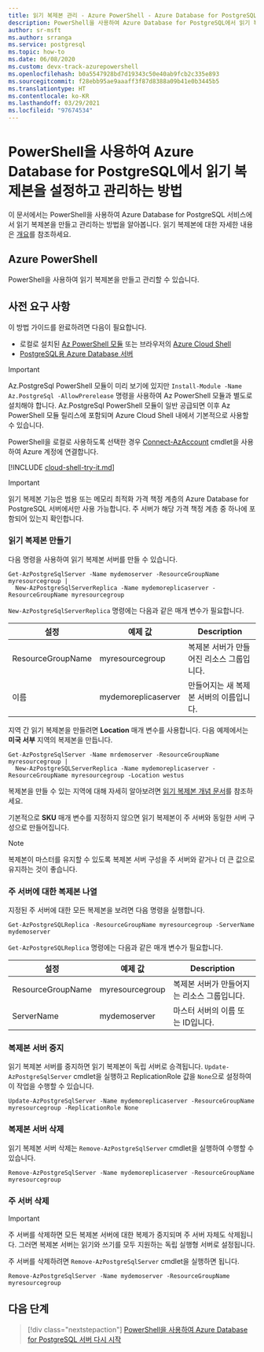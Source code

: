 ```yaml
---
title: 읽기 복제본 관리 - Azure PowerShell - Azure Database for PostgreSQL
description: PowerShell을 사용하여 Azure Database for PostgreSQL에서 읽기 복제본을 설정하고 관리하는 방법을 알아봅니다.
author: sr-msft
ms.author: srranga
ms.service: postgresql
ms.topic: how-to
ms.date: 06/08/2020
ms.custom: devx-track-azurepowershell
ms.openlocfilehash: b0a5547928bd7d19343c50e40ab9fcb2c335e893
ms.sourcegitcommit: f28ebb95ae9aaaff3f87d8388a09b41e0b3445b5
ms.translationtype: HT
ms.contentlocale: ko-KR
ms.lasthandoff: 03/29/2021
ms.locfileid: "97674534"
---
```

# <a name="how-to-create-and-manage-read-replicas-in-azure-database-for-postgresql-using-powershell"></a>PowerShell을 사용하여 Azure Database for PostgreSQL에서 읽기 복제본을 설정하고 관리하는 방법

이 문서에서는 PowerShell을 사용하여 Azure Database for PostgreSQL 서비스에서 읽기 복제본을 만들고 관리하는 방법을 알아봅니다. 읽기 복제본에 대한 자세한 내용은 [개요](concepts-read-replicas.md)를 참조하세요.

## <a name="azure-powershell"></a>Azure PowerShell

PowerShell을 사용하여 읽기 복제본을 만들고 관리할 수 있습니다.

## <a name="prerequisites"></a>사전 요구 사항

이 방법 가이드를 완료하려면 다음이 필요합니다.

- 로컬로 설치된 [Az PowerShell 모듈](/powershell/azure/install-az-ps) 또는 브라우저의 [Azure Cloud Shell](https://shell.azure.com/)
- [PostgreSQL용 Azure Database 서버](quickstart-create-postgresql-server-database-using-azure-powershell.md)

> [!IMPORTANT]
> Az.PostgreSql PowerShell 모듈이 미리 보기에 있지만 `Install-Module -Name Az.PostgreSql -AllowPrerelease` 명령을 사용하여 Az PowerShell 모듈과 별도로 설치해야 합니다.
> Az.PostgreSql PowerShell 모듈이 일반 공급되면 이후 Az PowerShell 모듈 릴리스에 포함되며 Azure Cloud Shell 내에서 기본적으로 사용할 수 있습니다.

PowerShell을 로컬로 사용하도록 선택한 경우 [Connect-AzAccount](/powershell/module/az.accounts/connect-azaccount) cmdlet을 사용하여 Azure 계정에 연결합니다.

[!INCLUDE [cloud-shell-try-it.md](../../includes/cloud-shell-try-it.md)]

> [!IMPORTANT]
> 읽기 복제본 기능은 범용 또는 메모리 최적화 가격 책정 계층의 Azure Database for PostgreSQL 서버에서만 사용 가능합니다. 주 서버가 해당 가격 책정 계층 중 하나에 포함되어 있는지 확인합니다.

### <a name="create-a-read-replica"></a>읽기 복제본 만들기

다음 명령을 사용하여 읽기 복제본 서버를 만들 수 있습니다.

```azurepowershell-interactive
Get-AzPostgreSqlServer -Name mydemoserver -ResourceGroupName myresourcegroup |
  New-AzPostgreSqlServerReplica -Name mydemoreplicaserver -ResourceGroupName myresourcegroup
```

`New-AzPostgreSqlServerReplica` 명령에는 다음과 같은 매개 변수가 필요합니다.

| 설정 | 예제 값 | Description  |
| --- | --- | --- |
| ResourceGroupName |  myresourcegroup |  복제본 서버가 만들어진 리소스 그룹입니다.  |
| 이름 | mydemoreplicaserver | 만들어지는 새 복제본 서버의 이름입니다. |

지역 간 읽기 복제본을 만들려면 **Location** 매개 변수를 사용합니다. 다음 예제에서는 **미국 서부** 지역의 복제본을 만듭니다.

```azurepowershell-interactive
Get-AzPostgreSqlServer -Name mrdemoserver -ResourceGroupName myresourcegroup |
  New-AzPostgreSQLServerReplica -Name mydemoreplicaserver -ResourceGroupName myresourcegroup -Location westus
```

복제본을 만들 수 있는 지역에 대해 자세히 알아보려면 [읽기 복제본 개념 문서](concepts-read-replicas.md)를 참조하세요.

기본적으로 **SKU** 매개 변수를 지정하지 않으면 읽기 복제본이 주 서버와 동일한 서버 구성으로 만들어집니다.

> [!NOTE]
> 복제본이 마스터를 유지할 수 있도록 복제본 서버 구성을 주 서버와 같거나 더 큰 값으로 유지하는 것이 좋습니다.

### <a name="list-replicas-for-a-primary-server"></a>주 서버에 대한 복제본 나열

지정된 주 서버에 대한 모든 복제본을 보려면 다음 명령을 실행합니다.

```azurepowershell-interactive
Get-AzPostgreSQLReplica -ResourceGroupName myresourcegroup -ServerName mydemoserver
```

`Get-AzPostgreSQLReplica` 명령에는 다음과 같은 매개 변수가 필요합니다.

| 설정 | 예제 값 | Description  |
| --- | --- | --- |
| ResourceGroupName |  myresourcegroup |  복제본 서버가 만들어지는 리소스 그룹입니다.  |
| ServerName | mydemoserver | 마스터 서버의 이름 또는 ID입니다. |

### <a name="stop-a-replica-server"></a>복제본 서버 중지

읽기 복제본 서버를 중지하면 읽기 복제본이 독립 서버로 승격됩니다. `Update-AzPostgreSqlServer` cmdlet을 실행하고 ReplicationRole 값을 `None`으로 설정하여 이 작업을 수행할 수 있습니다.

```azurepowershell-interactive
Update-AzPostgreSqlServer -Name mydemoreplicaserver -ResourceGroupName myresourcegroup -ReplicationRole None
```

### <a name="delete-a-replica-server"></a>복제본 서버 삭제

읽기 복제본 서버 삭제는 `Remove-AzPostgreSqlServer` cmdlet을 실행하여 수행할 수 있습니다.

```azurepowershell-interactive
Remove-AzPostgreSqlServer -Name mydemoreplicaserver -ResourceGroupName myresourcegroup
```

### <a name="delete-a-primary-server"></a>주 서버 삭제

> [!IMPORTANT]
> 주 서버를 삭제하면 모든 복제본 서버에 대한 복제가 중지되며 주 서버 자체도 삭제됩니다. 그러면 복제본 서버는 읽기와 쓰기를 모두 지원하는 독립 실행형 서버로 설정됩니다.

주 서버를 삭제하려면 `Remove-AzPostgreSqlServer` cmdlet을 실행하면 됩니다.

```azurepowershell-interactive
Remove-AzPostgreSqlServer -Name mydemoserver -ResourceGroupName myresourcegroup
```

## <a name="next-steps"></a>다음 단계

> [!div class="nextstepaction"]
> [PowerShell을 사용하여 Azure Database for PostgreSQL 서버 다시 시작](howto-restart-server-powershell.md)